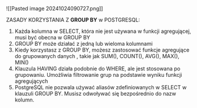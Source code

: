 ![[Pasted image 20241024090727.png]]

ZASADY KORZYSTANIA Z **GROUP BY** w POSTGRESQL:
1. Każda kolumna w SELECT, która nie jest używana w funkcji agregującej, musi być obecna w GROUP BY
2. GROUP BY może działać z jedną lub wieloma kolumnami
3. Kiedy korzystasz z GROUP BY, możesz zastosować funkcje agregujące do grupowanych danych , takie jak SUM(), COUNT(), AVG(), MAX(), MIN()
4. Klauzula HAVING działa podobnie do WHERE, ale jest stosowana po grupowaniu. Umożliwia filtrowanie grup na podstawie wyniku funkcji agregujących
5. PostgreSQL nie pozwala używać aliasów zdefiniowanych w SELECT w klauzuli GROUP BY. Musisz odwoływać się bezpośrednio do nazw kolumn.